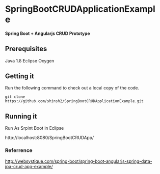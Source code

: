 # SpringBootCRUDApplicationExample
#### Spring Boot + Angularjs CRUD Prototype


## Prerequisites
Java 1.8
Eclipse Oxygen


## Getting it
Run the following command to check out a local copy of the code.

```shell
git clone https://github.com/shinsh2/SpringBootCRUDApplicationExample.git
```


## Running it
Run As Srpint Boot in Eclipse

http://localhost:8080/SpringBootCRUDApp/

### Referrence
http://websystique.com/spring-boot/spring-boot-angularjs-spring-data-jpa-crud-app-example/
